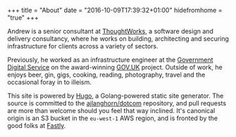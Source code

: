 +++
title = "About"
date = "2016-10-09T17:39:32+01:00"
hidefromhome = "true"
+++

Andrew is a senior consultant at [ThoughtWorks](https://thoughtworks.com), a
software design and delivery consultancy, where he works on building,
architecting and securing infrastructure for clients across a variety of
sectors.

Previously, he worked as an infrastructure engineer at the [Government
Digital Service](https://gds.blog.gov.uk) on the award-winning
[GOV.UK](https://gov.uk) project. Outside of work, he enjoys beer, gin,
gigs, cooking, reading, photography, travel and the occasional foray in to
illeism.

This site is powered by [Hugo](https://gohugo.io), a Golang-powered static
site generator. The source is committed to the
[ajlanghorn/dotcom](https://github.com/ajlanghorn/dotcom) repository, and
pull requests are more than welcome should you feel that way inclined. It's
canonical origin is an S3 bucket in the `eu-west-1` AWS region, and is
fronted by the good folks at [Fastly](https://fastly.com).
